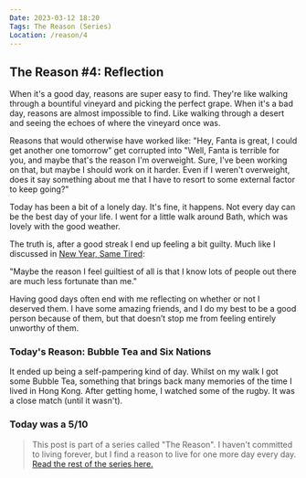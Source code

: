 ```yaml
---
Date: 2023-03-12 18:20
Tags: The Reason (Series)
Location: /reason/4
---
```


## The Reason #4: Reflection
When it's a good day, reasons are super easy to find. They're like walking through a bountiful vineyard and picking the perfect grape. When it's a bad day, reasons are almost impossible to find. Like walking through a desert and seeing the echoes of where the vineyard once was.

Reasons that would otherwise have worked like: "Hey, Fanta is great, I could get another one tomorrow" get corrupted into "Well, Fanta is terrible for you, and maybe that's the reason I'm overweight. Sure, I've been working on that, but maybe I should work on it harder. Even if I weren't overweight, does it say something about me that I have to resort to some external factor to keep going?"

Today has been a bit of a lonely day. It's fine, it happens. Not every day can be the best day of your life. I went for a little walk around Bath, which was lovely with the good weather. 

The truth is, after a good streak I end up feeling a bit guilty. Much like I discussed in [New Year, Same Tired](2022/12/new-year-same-tired):

"Maybe the reason I feel guiltiest of all is that I know lots of people out there are much less fortunate than me."

Having good days often end with me reflecting on whether or not I deserved them. I have some amazing friends, and I do my best to be a good person because of them, but that doesn’t stop me from feeling entirely unworthy of them. 

### Today's Reason: Bubble Tea and Six Nations
It ended up being a self-pampering kind of day. Whilst on my walk I got some Bubble Tea, something that brings back many memories of the time I lived in Hong Kong. After getting home, I watched some of the rugby. It was a close match (until it wasn't).

### Today was a 5/10

>This post is part of a series called "The Reason". I haven't committed to living forever, but I find a reason to live for one more day every day. [Read the rest of the series here.](/reason/)